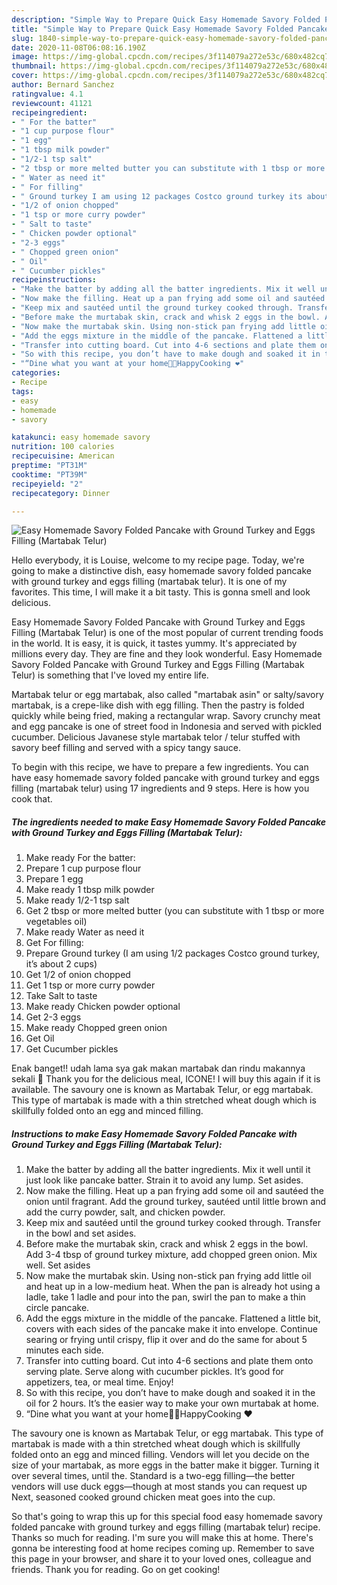 ```yaml
---
description: "Simple Way to Prepare Quick Easy Homemade Savory Folded Pancake with Ground Turkey and Eggs Filling (Martabak Telur)"
title: "Simple Way to Prepare Quick Easy Homemade Savory Folded Pancake with Ground Turkey and Eggs Filling (Martabak Telur)"
slug: 1840-simple-way-to-prepare-quick-easy-homemade-savory-folded-pancake-with-ground-turkey-and-eggs-filling-martabak-telur
date: 2020-11-08T06:08:16.190Z
image: https://img-global.cpcdn.com/recipes/3f114079a272e53c/680x482cq70/easy-homemade-savory-folded-pancake-with-ground-turkey-and-eggs-filling-martabak-telur-recipe-main-photo.jpg
thumbnail: https://img-global.cpcdn.com/recipes/3f114079a272e53c/680x482cq70/easy-homemade-savory-folded-pancake-with-ground-turkey-and-eggs-filling-martabak-telur-recipe-main-photo.jpg
cover: https://img-global.cpcdn.com/recipes/3f114079a272e53c/680x482cq70/easy-homemade-savory-folded-pancake-with-ground-turkey-and-eggs-filling-martabak-telur-recipe-main-photo.jpg
author: Bernard Sanchez
ratingvalue: 4.1
reviewcount: 41121
recipeingredient:
- " For the batter"
- "1 cup purpose flour"
- "1 egg"
- "1 tbsp milk powder"
- "1/2-1 tsp salt"
- "2 tbsp or more melted butter you can substitute with 1 tbsp or more vegetables oil"
- " Water as need it"
- " For filling"
- " Ground turkey I am using 12 packages Costco ground turkey its about 2 cups"
- "1/2 of onion chopped"
- "1 tsp or more curry powder"
- " Salt to taste"
- " Chicken powder optional"
- "2-3 eggs"
- " Chopped green onion"
- " Oil"
- " Cucumber pickles"
recipeinstructions:
- "Make the batter by adding all the batter ingredients. Mix it well until it just look like pancake batter. Strain it to avoid any lump. Set asides."
- "Now make the filling. Heat up a pan frying add some oil and sautéed the onion until fragrant. Add the ground turkey, sautéed until little brown and add the curry powder, salt, and chicken powder."
- "Keep mix and sautéed until the ground turkey cooked through. Transfer in the bowl and set asides."
- "Before make the murtabak skin, crack and whisk 2 eggs in the bowl. Add 3-4 tbsp of ground turkey mixture, add chopped green onion. Mix well. Set asides"
- "Now make the murtabak skin. Using non-stick pan frying add little oil and heat up in a low-medium heat. When the pan is already hot using a ladle, take 1 ladle and pour into the pan, swirl the pan to make a thin circle pancake."
- "Add the eggs mixture in the middle of the pancake. Flattened a little bit, covers with each sides of the pancake make it into envelope. Continue searing or frying until crispy, flip it over and do the same for about 5 minutes each side."
- "Transfer into cutting board. Cut into 4-6 sections and plate them onto serving plate. Serve along with cucumber pickles. It’s good for appetizers, tea, or meal time. Enjoy!"
- "So with this recipe, you don’t have to make dough and soaked it in the oil for 2 hours. It’s the easier way to make your own murtabak at home."
- "“Dine what you want at your home👩‍🍳HappyCooking ❤️"
categories:
- Recipe
tags:
- easy
- homemade
- savory

katakunci: easy homemade savory 
nutrition: 100 calories
recipecuisine: American
preptime: "PT31M"
cooktime: "PT39M"
recipeyield: "2"
recipecategory: Dinner

---
```



![Easy Homemade Savory Folded Pancake with Ground Turkey and Eggs Filling (Martabak Telur)](https://img-global.cpcdn.com/recipes/3f114079a272e53c/680x482cq70/easy-homemade-savory-folded-pancake-with-ground-turkey-and-eggs-filling-martabak-telur-recipe-main-photo.jpg)

Hello everybody, it is Louise, welcome to my recipe page. Today, we're going to make a distinctive dish, easy homemade savory folded pancake with ground turkey and eggs filling (martabak telur). It is one of my favorites. This time, I will make it a bit tasty. This is gonna smell and look delicious.

Easy Homemade Savory Folded Pancake with Ground Turkey and Eggs Filling (Martabak Telur) is one of the most popular of current trending foods in the world. It is easy, it is quick, it tastes yummy. It's appreciated by millions every day. They are fine and they look wonderful. Easy Homemade Savory Folded Pancake with Ground Turkey and Eggs Filling (Martabak Telur) is something that I've loved my entire life.

Martabak telur or egg martabak, also called &#34;martabak asin&#34; or salty/savory martabak, is a crepe-like dish with egg filling. Then the pastry is folded quickly while being fried, making a rectangular wrap. Savory crunchy meat and egg pancake is one of street food in Indonesia and served with pickled cucumber. Delicious Javanese style martabak telor / telur stuffed with savory beef filling and served with a spicy tangy sauce.


To begin with this recipe, we have to prepare a few ingredients. You can have easy homemade savory folded pancake with ground turkey and eggs filling (martabak telur) using 17 ingredients and 9 steps. Here is how you cook that.

<!--inarticleads1-->

##### The ingredients needed to make Easy Homemade Savory Folded Pancake with Ground Turkey and Eggs Filling (Martabak Telur):

1. Make ready  For the batter:
1. Prepare 1 cup purpose flour
1. Prepare 1 egg
1. Make ready 1 tbsp milk powder
1. Make ready 1/2-1 tsp salt
1. Get 2 tbsp or more melted butter (you can substitute with 1 tbsp or more vegetables oil)
1. Make ready  Water as need it
1. Get  For filling:
1. Prepare  Ground turkey (I am using 1/2 packages Costco ground turkey, it’s about 2 cups)
1. Get 1/2 of onion chopped
1. Get 1 tsp or more curry powder
1. Take  Salt to taste
1. Make ready  Chicken powder optional
1. Get 2-3 eggs
1. Make ready  Chopped green onion
1. Get  Oil
1. Get  Cucumber pickles


Enak banget!! udah lama sya gak makan martabak dan rindu makannya sekali 🙂 Thank you for the delicious meal, ICONE! I will buy this again if it is available. The savoury one is known as Martabak Telur, or egg martabak. This type of martabak is made with a thin stretched wheat dough which is skillfully folded onto an egg and minced filling. 

<!--inarticleads2-->

##### Instructions to make Easy Homemade Savory Folded Pancake with Ground Turkey and Eggs Filling (Martabak Telur):

1. Make the batter by adding all the batter ingredients. Mix it well until it just look like pancake batter. Strain it to avoid any lump. Set asides.
1. Now make the filling. Heat up a pan frying add some oil and sautéed the onion until fragrant. Add the ground turkey, sautéed until little brown and add the curry powder, salt, and chicken powder.
1. Keep mix and sautéed until the ground turkey cooked through. Transfer in the bowl and set asides.
1. Before make the murtabak skin, crack and whisk 2 eggs in the bowl. Add 3-4 tbsp of ground turkey mixture, add chopped green onion. Mix well. Set asides
1. Now make the murtabak skin. Using non-stick pan frying add little oil and heat up in a low-medium heat. When the pan is already hot using a ladle, take 1 ladle and pour into the pan, swirl the pan to make a thin circle pancake.
1. Add the eggs mixture in the middle of the pancake. Flattened a little bit, covers with each sides of the pancake make it into envelope. Continue searing or frying until crispy, flip it over and do the same for about 5 minutes each side.
1. Transfer into cutting board. Cut into 4-6 sections and plate them onto serving plate. Serve along with cucumber pickles. It’s good for appetizers, tea, or meal time. Enjoy!
1. So with this recipe, you don’t have to make dough and soaked it in the oil for 2 hours. It’s the easier way to make your own murtabak at home.
1. “Dine what you want at your home👩‍🍳HappyCooking ❤️


The savoury one is known as Martabak Telur, or egg martabak. This type of martabak is made with a thin stretched wheat dough which is skillfully folded onto an egg and minced filling. Vendors will let you decide on the size of your martabak, as more eggs in the batter make it bigger. Turning it over several times, until the. Standard is a two-egg filling—the better vendors will use duck eggs—though at most stands you can request up Next, seasoned cooked ground chicken meat goes into the cup. 

So that's going to wrap this up for this special food easy homemade savory folded pancake with ground turkey and eggs filling (martabak telur) recipe. Thanks so much for reading. I'm sure you will make this at home. There's gonna be interesting food at home recipes coming up. Remember to save this page in your browser, and share it to your loved ones, colleague and friends. Thank you for reading. Go on get cooking!
